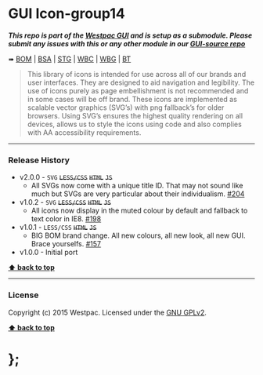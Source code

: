 GUI Icon-group14
================

***This repo is part of the [Westpac GUI](http://gel.westpacgroup.com.au/GUI/) and is setup as a submodule. Please submit any issues with this or any other
module in our [GUI-source repo](https://github.com/WestpacCXTeam/GUI-source/issues)***

➠
[BOM](http://westpaccxteam.github.io/GUI-icons-group14/tests/BOM/) |
[BSA](http://westpaccxteam.github.io/GUI-icons-group14/tests/BSA/) |
[STG](http://westpaccxteam.github.io/GUI-icons-group14/tests/STG/) |
[WBC](http://westpaccxteam.github.io/GUI-icons-group14/tests/WBC/) |
[WBG](http://westpaccxteam.github.io/GUI-icons-group14/tests/WBG/) |
[BT](http://westpaccxteam.github.io/GUI-icons-group14/tests/BT/)

> This library of icons is intended for use across all of our brands and user interfaces. They are designed to aid navigation and legibility. The use of icons
> purely as page embellishment is not recommended and in some cases will be off brand. These icons are implemented as scalable vector graphics (SVG’s) with
> png fallback’s for older browsers. Using SVG’s ensures the highest quality rendering on all devices, allows us to style the icons using code and also
> complies with AA accessibility requirements.

----------------------------------------------------------------------------------------------------------------------------------------------------------------


### Release History

* v2.0.0 - `SVG` ~~`LESS/CSS`~~ ~~`HTML`~~ ~~`JS`~~
	* All SVGs now come with a unique title ID. That may not sound like much but SVGs are very particular about their individualism.
		[#204](https://github.com/WestpacCXTeam/GUI-source/issues/204)
* v1.0.2 - `SVG` ~~`LESS/CSS`~~ ~~`HTML`~~ ~~`JS`~~
	* All icons now display in the muted colour by default and fallback to text color in IE8.
		[#198](https://github.com/WestpacCXTeam/GUI-source/issues/198)
* v1.0.1 - `LESS/CSS` ~~`HTML`~~ ~~`JS`~~
	* BIG BOM brand change. All new colours, all new look, all new GUI. Brace yourselfs.
		[#157](https://github.com/WestpacCXTeam/GUI-source/issues/157)
* v1.0.0 - Initial port

**[⬆ back to top](#content)**


----------------------------------------------------------------------------------------------------------------------------------------------------------------


### License

Copyright (c) 2015 Westpac. Licensed under the [GNU GPLv2](https://raw.githubusercontent.com/WestpacCXTeam/GUI-icons-group14/master/LICENSE).

**[⬆ back to top](#content)**

# };